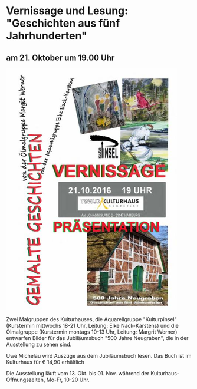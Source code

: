 # Vernissage und Lesung: "Geschichten aus fünf Jahrhunderten"

## am 21. Oktober um 19.00 Uhr

![](/img/wsb_463x656_Kulturpinsel.jpg)

Zwei Malgruppen des Kulturhauses, die Aquarellgruppe "Kulturpinsel"
(Kurstermin mittwochs 18-21 Uhr, Leitung: Elke Nack-Karstens) und die
Ölmalgruppe (Kurstermin montags 10-13 Uhr, Leitung: Margrit Werner)
entwarfen Bilder für das Jubiläumsbuch "500 Jahre Neugraben", die in der
Ausstellung zu sehen sind.

Uwe Michelau wird Auszüge aus dem Jubiläumsbuch lesen. Das Buch ist im
Kulturhaus für € 14,90 erhältlich

Die Ausstellung läuft vom 13. Okt. bis 01. Nov. während der Kulturhaus-
Öffnungszeiten, Mo-Fr, 10-20 Uhr.
